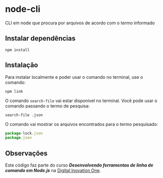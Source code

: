 # node-cli

CLI em node que procura por arquivos de acordo com o termo informado

## Instalar dependências

`npm install`

## Instalação

Para instalar localmente e poder usar o comando no terminal, use o comando:

`npm link`

O comando `search-file` vai estar disponível no terminal. Você pode usar o comando passando o termo de pesquisa:

`search-file .json`

O comando vai mostrar os arquivos encontrados para o termo pesquisado:

```javascript
package-lock.json
package.json
```

## Observações

Este código faz parte do curso **_Desenvolvendo ferramentas de linha de comando em Node.js_** na [Digital Inovation One](https://digitalinnovation.one).
